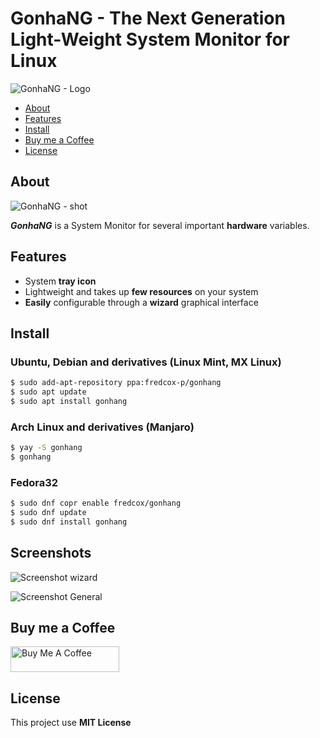 # GonhaNG - The Next Generation Light-Weight System Monitor for Linux


![GonhaNG - Logo](https://raw.githubusercontent.com/fredcox/gonhang/master/gonhang/images/logo_readme.png)

* [About](#about)
* [Features](#features)
* [Install](#install)
* [Buy me a Coffee](#buy-me-a-coffee)
* [License](#license)

## About

![GonhaNG - shot](https://raw.githubusercontent.com/fredcox/gonhang/master/gonhang/images/shot.png)

***GonhaNG*** is a System Monitor for several important **hardware** variables.

## Features

- System **tray icon**
- Lightweight and takes up **few resources** on your system
- **Easily** configurable through a **wizard** graphical interface

## Install

### Ubuntu, Debian and derivatives (Linux Mint, MX Linux)

```bash
$ sudo add-apt-repository ppa:fredcox-p/gonhang
$ sudo apt update
$ sudo apt install gonhang
```

### Arch Linux and derivatives (Manjaro)

```bash
$ yay -S gonhang
$ gonhang
```

### Fedora32

```bash
$ sudo dnf copr enable fredcox/gonhang
$ sudo dnf update
$ sudo dnf install gonhang
```

## Screenshots

![Screenshot wizard](https://raw.githubusercontent.com/fredcox/gonhang/master/gonhang/images/screenshot_wizard.png)

![Screenshot General](https://raw.githubusercontent.com/fredcox/gonhang/master/gonhang/images/screenshot.png)

## Buy me a Coffee

<a href="https://www.buymeacoffee.com/fredcox" target="_blank"><img src="https://cdn.buymeacoffee.com/buttons/default-orange.png" alt="Buy Me A Coffee" height="41" width="174"></a>


## License 

This project use **MIT License**
